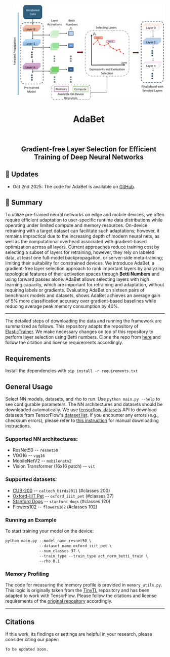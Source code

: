 <div id="toc">
   <ul align="center" style="list-style: none;">
  <a href="https://github.com/Nokia-Bell-Labs/efficient_layer_selection"><img src="assets/system.png"></a>
  <summary>
     <h1>AdaBet</h1> <br>
    <h2>Gradient-free Layer Selection for Efficient Training of Deep Neural Networks</h2>
  </summary>
   </ul>
</div>

## :rocket: Updates
- Oct 2nd 2025: The code for AdaBet is available on [GitHub](https://github.com/Nokia-Bell-Labs/efficient_layer_selection).

## :book: Summary
To utilize pre-trained neural networks on edge and mobile devices, we often require efficient adaptation to user-specific runtime data distributions while operating under limited compute and memory resources. On-device retraining with a target dataset can facilitate such adaptations; however, it remains impractical due to the increasing depth of modern neural nets, as well as the computational overhead associated with gradient-based optimization across all layers. Current approaches reduce training cost by selecting a subset of layers for retraining, however, they rely on labeled data, at least one full-model backpropagation, or server-side meta-training; limiting their suitability for constrained devices. We introduce AdaBet, a gradient-free layer selection approach to rank important layers by analyzing topological features of their activation spaces through <b>Betti Numbers</b> and using forward passes alone. AdaBet allows selecting layers with high learning capacity, which are important for retraining and adaptation, without requiring labels or gradients. Evaluating AdaBet on sixteen pairs of benchmark models and datasets, shows AdaBet achieves an average gain of 5% more classification accuracy over gradient-based baselines while reducing average peak memory consumption by 40%.

---

The detailed steps of downloading the data and running the framework are summarized as follows. This repository adapts the repository of [ElasticTrainer](https://dl.acm.org/doi/pdf/10.1145/3581791.3596852). We make necessary changes on top of this repository to perform layer selection using Betti numbers. Clone the repo from [here](https://github.com/pittisl/ElasticTrainer) and follow the citation and license requirements accordingly.
## Requirements

Install the dependencies with `pip install -r requirements.txt`

## General Usage

Select NN models, datasets, and rho to run. Use `python main.py --help` to see configurable parameters. The NN architectures and datasets should be downloaded automatically. We use [tensorflow-datasets](https://www.tensorflow.org/datasets/api_docs/python/tfds) API to download datasets from TensorFlow's [dataset list](https://www.tensorflow.org/datasets/catalog/overview#all_datasets). If you encounter any errors (e.g., checksum errors), please refer to [this instruction](https://www.tensorflow.org/datasets/overview#manual_download_if_download_fails) for manual downloading instructions.

### Supported NN architectures:
* ResNet50 -- `resnet50`
* VGG16 -- `vgg16`
* MobileNetV2 -- `mobilenetv2`
* Vision Transformer (16x16 patch) -- `vit`

### Supported datasets:
* [CUB-200](https://www.vision.caltech.edu/datasets/cub_200_2011/) -- `caltech_birds2011` (#classes 200)
* [Oxford-IIIT Pet](https://www.robots.ox.ac.uk/~vgg/data/pets/) -- `oxford_iiit_pet` (#classes 37)
* [Stanford Dogs](http://vision.stanford.edu/aditya86/ImageNetDogs/) -- `stanford_dogs` (#classes 120)
* [Flowers102](https://www.robots.ox.ac.uk/~vgg/data/flowers/102/) -- `flowers102` (#classes 102)

### Running an Example

To start training your model on the device:
```
python main.py --model_name resnet50 \
               --dataset_name oxford_iiit_pet \
               --num_classes 37 \
               --train_type --train_type act_norm_betti_train \
               --rho 0.1
```
### Memory Profiling

The code for measuring the memory profile is provided in `memory_utils.py`. This logic is originally taken from the [TinyTL](https://github.com/mit-han-lab/tinyml/blob/master/tinytl/tinytl/utils/memory_cost_profiler.py) repository and has been adapted to work with TensorFlow. Please follow the citations and license requirements of the [original repository](https://github.com/mit-han-lab/tinyml/tree/master) accordingly.

---
## Citations

If this work, its findings or settings are helpful in your research, please consider citing our paper:

```
To be updated soon.
```